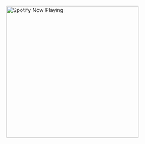 [<img src="https://novatorem-f296t7yma-akhil14shukla.vercel.app/api/spotify-playing" alt="Spotify Now Playing" width="350" />](https://open.spotify.com/user/3xdtw703fk8m81a5hahvjnul9)

